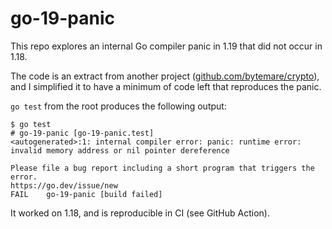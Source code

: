 # go-19-panic
This repo explores an internal Go compiler panic in 1.19 that did not occur in 1.18.

The code is an extract from another project ([github.com/bytemare/crypto]()), and I simplified it to have a minimum of code left that reproduces the panic.

`go test` from the root produces the following output:

```
$ go test
# go-19-panic [go-19-panic.test]
<autogenerated>:1: internal compiler error: panic: runtime error: invalid memory address or nil pointer dereference

Please file a bug report including a short program that triggers the error.
https://go.dev/issue/new
FAIL    go-19-panic [build failed]
```

It worked on 1.18, and is reproducible in CI (see GitHub Action).
